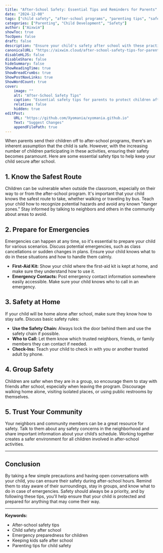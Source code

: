 ```yaml
---
title: "After-School Safety: Essential Tips and Reminders for Parents"
date: "2024-12-08"
tags: ["child safety", "after-school programs", "parenting tips", "safety tips", "emergency preparedness"]
categories: ["Parenting", "Child Development", "Safety"]
author: ["Aixwim"]
showToc: true
TocOpen: false
draft: false
description: "Ensure your child's safety after school with these practical tips. From emergency preparedness to identifying danger zones, here's how you can keep your child safe."
canonicalURL: "https://aixwim.cloud/after-school-safety-tips-for-parents"
disableHLJS: false
disableShare: false
hideSummary: false
ShowReadingTime: true
ShowBreadCrumbs: true
ShowPostNavLinks: true
ShowWordCount: true
cover:
    image: ""
    alt: "After-School Safety Tips"
    caption: "Essential safety tips for parents to protect children after school"
    relative: false
    hidden: true
editPost:
    URL: "https://github.com/Xyomania/xyomania.github.io"
    Text: "Suggest Changes"
    appendFilePath: true
---
```


When parents send their children off to after-school programs, there's an inherent assumption that the child is safe. However, with the increasing number of children participating in these activities, ensuring their safety becomes paramount. Here are some essential safety tips to help keep your child secure after school.

<!--more-->

## 1. **Know the Safest Route**

Children can be vulnerable when outside the classroom, especially on their way to or from the after-school program. It's important that your child knows the safest route to take, whether walking or traveling by bus. Teach your child how to recognize potential hazards and avoid any known "danger zones." Stay informed by talking to neighbors and others in the community about areas to avoid.

## 2. **Prepare for Emergencies**

Emergencies can happen at any time, so it's essential to prepare your child for various scenarios. Discuss potential emergencies, such as class cancellations or sudden changes in plans. Ensure your child knows what to do in these situations and how to handle them calmly.

- **First-Aid Kit:** Show your child where the first-aid kit is kept at home, and make sure they understand how to use it.
- **Emergency Contacts:** Post emergency contact information somewhere easily accessible. Make sure your child knows who to call in an emergency.

## 3. **Safety at Home**

If your child will be home alone after school, make sure they know how to stay safe. Discuss basic safety rules:

- **Use the Safety Chain:** Always lock the door behind them and use the safety chain if possible.
- **Who to Call:** Let them know which trusted neighbors, friends, or family members they can contact if needed.
- **Check-Ins:** Teach your child to check in with you or another trusted adult by phone.

## 4. **Group Safety**

Children are safer when they are in a group, so encourage them to stay with friends after school, especially when leaving the program. Discourage walking home alone, visiting isolated places, or using public restrooms by themselves. 

## 5. **Trust Your Community**

Your neighbors and community members can be a great resource for safety. Talk to them about any safety concerns in the neighborhood and share important information about your child’s schedule. Working together creates a safer environment for all children involved in after-school activities.

---

## Conclusion

By taking a few simple precautions and having open conversations with your child, you can ensure their safety during after-school hours. Remind them to stay aware of their surroundings, stay in groups, and know what to do in case of emergencies. Safety should always be a priority, and by following these tips, you'll help ensure that your child is protected and prepared for anything that may come their way.

---

**Keywords:**
- After-school safety tips
- Child safety after school
- Emergency preparedness for children
- Keeping kids safe after school
- Parenting tips for child safety
